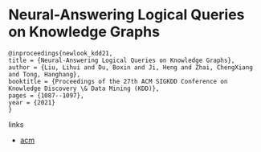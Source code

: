 # Neural-Answering Logical Queries on Knowledge Graphs

```
@inproceedings{newlook_kdd21,
title = {Neural-Answering Logical Queries on Knowledge Graphs},
author = {Liu, Lihui and Du, Boxin and Ji, Heng and Zhai, ChengXiang and Tong, Hanghang},
booktitle = {Proceedings of the 27th ACM SIGKDD Conference on Knowledge Discovery \& Data Mining (KDD)},
pages = {1087--1097},
year = {2021}
}
```

links
- [acm](https://dl.acm.org/doi/10.1145/3447548.3467375)
